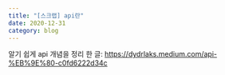 ```yaml
---
title: "[스크랩] api란"
date: 2020-12-31
category: blog
---
```



알기 쉽게 api 개념을 정리 한 글:
<https://dydrlaks.medium.com/api-%EB%9E%80-c0fd6222d34c>
